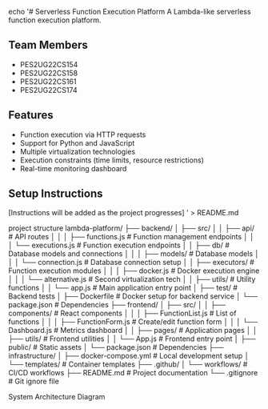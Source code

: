 echo '# Serverless Function Execution Platform
A Lambda-like serverless function execution platform.

## Team Members
- PES2UG22CS154
- PES2UG22CS158
- PES2UG22CS161
- PES2UG22CS174

## Features
- Function execution via HTTP requests
- Support for Python and JavaScript
- Multiple virtualization technologies
- Execution constraints (time limits, resource restrictions)
- Real-time monitoring dashboard

## Setup Instructions
[Instructions will be added as the project progresses]
' > README.md

project structure
lambda-platform/
├── backend/
│   ├── src/
│   │   ├── api/                 # API routes
│   │   │   ├── functions.js     # Function management endpoints
│   │   │   └── executions.js    # Function execution endpoints
│   │   ├── db/                  # Database models and connections
│   │   │   ├── models/          # Database models
│   │   │   └── connection.js    # Database connection setup
│   │   ├── executors/           # Function execution modules
│   │   │   ├── docker.js        # Docker execution engine
│   │   │   └── alternative.js   # Second virtualization tech
│   │   ├── utils/               # Utility functions
│   │   └── app.js               # Main application entry point
│   ├── test/                    # Backend tests
│   ├── Dockerfile               # Docker setup for backend service
│   └── package.json             # Dependencies
├── frontend/
│   ├── src/
│   │   ├── components/          # React components
│   │   │   ├── FunctionList.js  # List of functions
│   │   │   ├── FunctionForm.js  # Create/edit function form
│   │   │   └── Dashboard.js     # Metrics dashboard
│   │   ├── pages/               # Application pages
│   │   ├── utils/               # Frontend utilities
│   │   └── App.js               # Frontend entry point
│   ├── public/                  # Static assets
│   └── package.json             # Dependencies
├── infrastructure/
│   ├── docker-compose.yml       # Local development setup
│   └── templates/               # Container templates
├── .github/
│   └── workflows/               # CI/CD workflows
├── README.md                    # Project documentation
└── .gitignore                   # Git ignore file

System Architecture Diagram

